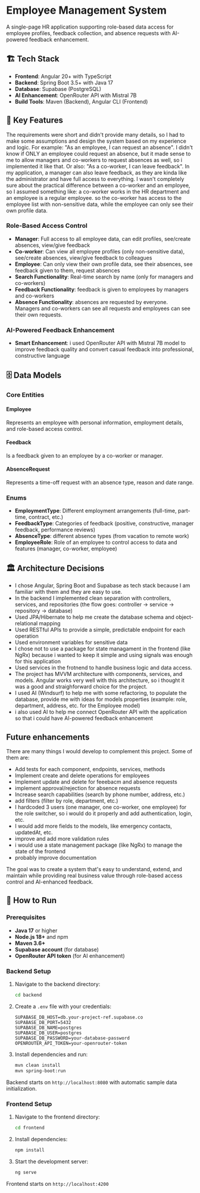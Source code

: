 # Employee Management System

A single-page HR application supporting role-based data access for employee profiles, feedback collection, and absence requests with AI-powered feedback enhancement.

## 🏗️ Tech Stack

- **Frontend**: Angular 20+ with TypeScript
- **Backend**: Spring Boot 3.5+ with Java 17
- **Database**: Supabase (PostgreSQL)
- **AI Enhancement**: OpenRouter API with Mistral 7B
- **Build Tools**: Maven (Backend), Angular CLI (Frontend)

## 🎯 Key Features

The requirements were short and didn't provide many details, so I had to make some assumptions and design the system based on my experience and logic. For example: "As an employee, I can request an absence". I didn't know if ONLY an employee could request an absence, but it made sense to me to allow managers and co-workers to request absences as well, so i implemented it like that. Or also: "As a co-worker, I can leave feedback". In my application, a manager can also leave feedback, as they are kinda like the administrator and have full access to everything. I wasn't completely sure about the practical difference between a co-worker and an employee, so I assumed something like: a co-worker works in the HR department and an employee is a regular employee. so the co-worker has access to the employee list with non-sensitive data, while the employee can only see their own profile data.

### Role-Based Access Control
- **Manager**: Full access to all employee data, can edit profiles, see/create absences, view/give feedback
- **Co-worker**: Can view all employee profiles (only non-sensitive data), see/create absences, view/give feedback to colleagues
- **Employee**: Can only view their own profile data, see their absences, see feedback given to them, request absences
- **Search Functionality**: Real-time search by name (only for managers and co-workers)
- **Feedback Functionality**: feedback is given to employees by managers and co-workers
- **Absence Functionality**: absences are requested by everyone. Managers and co-workers can see all requests and employees can see their own requests.

### AI-Powered Feedback Enhancement
- **Smart Enhancement**: i used OpenRouter API with Mistral 7B model to improve feedback quality and convert casual feedback into professional, constructive language

## 🗄️ Data Models

### Core Entities

#### Employee
Represents an employee with personal information, employment details, and role-based access control.

#### Feedback
Is a feedback given to an employee by a co-worker or manager.

#### AbsenceRequest
Represents a time-off request with an absence type, reason and date range.

### Enums
- **EmploymentType**: Different employment arrangements (full-time, part-time, contract, etc.)
- **FeedbackType**: Categories of feedback (positive, constructive, manager feedback, performance reviews)
- **AbsenceType**: different absence types (from vacation to remote work)
- **EmployeeRole**: Role of an employee to control access to data and features (manager, co-worker, employee)

## 🏛️ Architecture Decisions

- I chose Angular, Spring Boot and Supabase as tech stack because I am familiar with them and they are easy to use.
- In the backend I implemented clean separation with controllers, services, and repositories (the flow goes: controller -> service -> repository -> database)
- Used JPA/Hibernate to help me create the database schema and object-relational mapping
- Used RESTful APIs to provide a simple, predictable endpoint for each operation
- Used environment variables for sensitive data
- I chose not to use a package for state managament in the frontend (like NgRx) because i wanted to keep it simple and using signals was enough for this application
- Used services in the frotnend to handle business logic and data access.
- The project has MVVM architecture with components, services, and models. Angular works very well with this architecture, so i thought it was a good and straighforward choice for the project.
- I used AI (Windsurf) to help me with some refactoring, to populate the database, provide me with ideas for models properties (example: role, department, address, etc. for the Employee model)
- i also used AI to help me connect OpenRouter API with the application so that i could have AI-powered feedback enhancement

## Future enhancements
There are many things I would develop to complement this project. Some of them are:
- Add tests for each component, endpoints, services, methods
- Implement create and delete operations for employees
- Implement update and delete for feeebacm and absence requests
- implement approval/rejection for absence requests
- Increase search capabilities (search by phone number, address, etc.)
- add filters (filter by role, department, etc.)
- I hardcoded 3 users (one manager, one co-worker, one employee) for the role switcher, so i would do it properly and add authentication, login, etc.
- I would add more fields to the models, like emergency contacts, updatedAt, etc.
- improve and add more validation rules
- i would use a state management package (like NgRx) to manage the state of the frontend
- probably improve documentation

The goal was to create a system that's easy to understand, extend, and maintain while providing real business value through role-based access control and AI-enhanced feedback.

## 🚀 How to Run

### Prerequisites
- **Java 17** or higher
- **Node.js 18+** and npm
- **Maven 3.6+**
- **Supabase account** (for database)
- **OpenRouter API token** (for AI enhancement)

### Backend Setup

1. Navigate to the backend directory:
   ```bash
   cd backend
   ```

2. Create a `.env` file with your credentials:
   ```env
   SUPABASE_DB_HOST=db.your-project-ref.supabase.co
   SUPABASE_DB_PORT=5432
   SUPABASE_DB_NAME=postgres
   SUPABASE_DB_USER=postgres
   SUPABASE_DB_PASSWORD=your-database-password
   OPENROUTER_API_TOKEN=your-openrouter-token
   ```

3. Install dependencies and run:
   ```bash
   mvn clean install
   mvn spring-boot:run
   ```

Backend starts on `http://localhost:8080` with automatic sample data initialization.

### Frontend Setup

1. Navigate to the frontend directory:
   ```bash
   cd frontend
   ```

2. Install dependencies:
   ```bash
   npm install
   ```

3. Start the development server:
   ```bash
   ng serve
   ```

Frontend starts on `http://localhost:4200`
